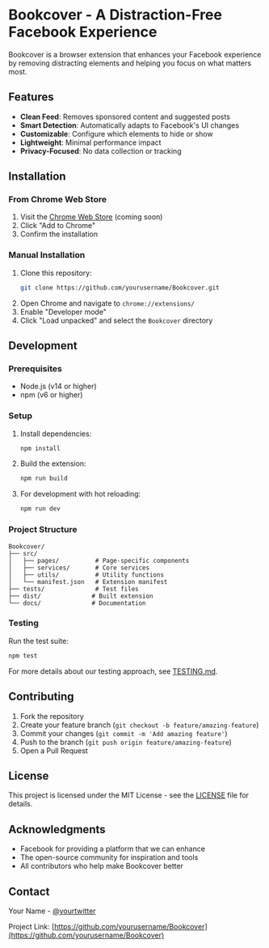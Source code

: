 # Bookcover - A Distraction-Free Facebook Experience

Bookcover is a browser extension that enhances your Facebook experience by removing distracting elements and helping you focus on what matters most.

## Features

- **Clean Feed**: Removes sponsored content and suggested posts
- **Smart Detection**: Automatically adapts to Facebook's UI changes
- **Customizable**: Configure which elements to hide or show
- **Lightweight**: Minimal performance impact
- **Privacy-Focused**: No data collection or tracking

## Installation

### From Chrome Web Store
1. Visit the [Chrome Web Store](https://chrome.google.com/webstore) (coming soon)
2. Click "Add to Chrome"
3. Confirm the installation

### Manual Installation
1. Clone this repository:
   ```bash
   git clone https://github.com/yourusername/Bookcover.git
   ```
2. Open Chrome and navigate to `chrome://extensions/`
3. Enable "Developer mode"
4. Click "Load unpacked" and select the `Bookcover` directory

## Development

### Prerequisites
- Node.js (v14 or higher)
- npm (v6 or higher)

### Setup
1. Install dependencies:
   ```bash
   npm install
   ```
2. Build the extension:
   ```bash
   npm run build
   ```
3. For development with hot reloading:
   ```bash
   npm run dev
   ```

### Project Structure
```
Bookcover/
├── src/
│   ├── pages/          # Page-specific components
│   ├── services/       # Core services
│   ├── utils/          # Utility functions
│   └── manifest.json   # Extension manifest
├── tests/              # Test files
├── dist/              # Built extension
└── docs/              # Documentation
```

### Testing
Run the test suite:
```bash
npm test
```

For more details about our testing approach, see [TESTING.md](docs/TESTING.md).

## Contributing

1. Fork the repository
2. Create your feature branch (`git checkout -b feature/amazing-feature`)
3. Commit your changes (`git commit -m 'Add amazing feature'`)
4. Push to the branch (`git push origin feature/amazing-feature`)
5. Open a Pull Request

## License

This project is licensed under the MIT License - see the [LICENSE](LICENSE) file for details.

## Acknowledgments

- Facebook for providing a platform that we can enhance
- The open-source community for inspiration and tools
- All contributors who help make Bookcover better

## Contact

Your Name - [@yourtwitter](https://twitter.com/yourtwitter)

Project Link: [https://github.com/yourusername/Bookcover](https://github.com/yourusername/Bookcover)
